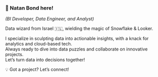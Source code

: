<h3>🚀 Natan Bond here!</h3>
<p><em>(BI Developer, Data Engineer, and Analyst)</em></p>
<p>Data wizard from Israel 🇮🇱, wielding the magic of Snowflake & Looker.</p>

<p>I specialize in sculpting data into actionable insights, with a knack for analytics and cloud-based tech.<br>
Always ready to dive into data puzzles and collaborate on innovative projects.<br>
Let’s turn data into decisions together!</p>

<p>💡 Got a project? Let’s connect!</p>
